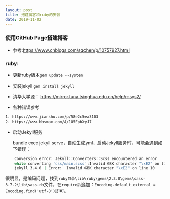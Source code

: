 ```yaml
---
layout: post
title: 搭建博客和ruby的安装
date: 2019-11-02
---
```


### 使用GitHub Page搭建博客

- 参考:<https://www.cnblogs.com/sqchen/p/10757927.html>

### ruby:

- 更新ruby版本`gem update --system`

- 安装jekyll `gem install jekyll`

- 清华大学源：
  <https://mirror.tuna.tsinghua.edu.cn/help/msys2/>

- 各种错误参考

```bash
1. https://www.jianshu.com/p/58e2c5ea3103
2. https://www.bbsmax.com/A/1O5EpbXyJ7
```

- 启动Jekyll服务 

  bundle exec jekyll serve，自动生成yml，启动Jekyll服务时，可能会遇到如下错误：

```bash
	Conversion error: Jekyll::Converters::Scss encountered an error
  	while converting 'css/main.scss':Invalid GBK character "\xE2" on line 10
	jekyll 3.4.0 | Error:  Invalid GBK character "\xE2" on line 10
```

​	 很明显，是编码问题，找到`ruby目录\lib\ruby\gems\2.3.0\gems\sass-3.7.2\lib\sass.rb`文件，在`require后`追加：`Encoding.default_external = Encoding.find('utf-8')`即可。